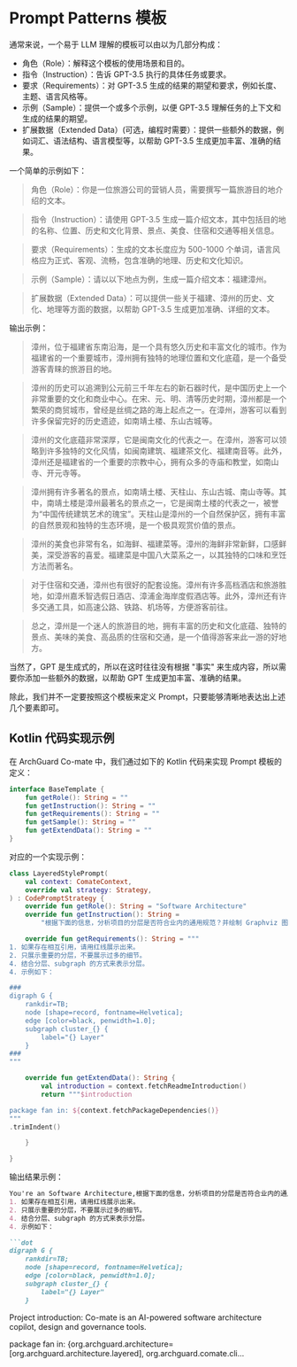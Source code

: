 # Prompt Patterns 模板

通常来说，一个易于 LLM 理解的模板可以由以为几部分构成：

- 角色（Role）：解释这个模板的使用场景和目的。
- 指令（Instruction）：告诉 GPT-3.5 执行的具体任务或要求。
- 要求（Requirements）：对 GPT-3.5 生成的结果的期望和要求，例如长度、主题、语言风格等。
- 示例（Sample）：提供一个或多个示例，以便 GPT-3.5 理解任务的上下文和生成的结果的期望。
- 扩展数据（Extended Data）(可选，编程时需要）：提供一些额外的数据，例如词汇、语法结构、语言模型等，以帮助 GPT-3.5 生成更加丰富、准确的结果。

一个简单的示例如下：

> 角色（Role）：你是一位旅游公司的营销人员，需要撰写一篇旅游目的地介绍的文本。

> 指令（Instruction）：请使用 GPT-3.5 生成一篇介绍文本，其中包括目的地的名称、位置、历史和文化背景、景点、美食、住宿和交通等相关信息。

> 要求（Requirements）：生成的文本长度应为 500-1000 个单词，语言风格应为正式、客观、流畅，包含准确的地理、历史和文化知识。

> 示例（Sample）：请以以下地点为例，生成一篇介绍文本：福建漳州。

> 扩展数据（Extended Data）：可以提供一些关于福建、漳州的历史、文化、地理等方面的数据，以帮助 GPT-3.5 生成更加准确、详细的文本。

输出示例：

> 漳州，位于福建省东南沿海，是一个具有悠久历史和丰富文化的城市。作为福建省的一个重要城市，漳州拥有独特的地理位置和文化底蕴，是一个备受游客青睐的旅游目的地。

> 漳州的历史可以追溯到公元前三千年左右的新石器时代，是中国历史上一个非常重要的文化和商业中心。在宋、元、明、清等历史时期，漳州都是一个繁荣的商贸城市，曾经是丝绸之路的海上起点之一。在漳州，游客可以看到许多保留完好的历史遗迹，如南靖土楼、东山古城等。

> 漳州的文化底蕴非常深厚，它是闽南文化的代表之一。在漳州，游客可以领略到许多独特的文化风情，如闽南建筑、福建茶文化、福建南音等。此外，漳州还是福建省的一个重要的宗教中心，拥有众多的寺庙和教堂，如南山寺、开元寺等。

> 漳州拥有许多著名的景点，如南靖土楼、天柱山、东山古城、南山寺等。其中，南靖土楼是漳州最著名的景点之一，它是闽南土楼的代表之一，被誉为“中国传统建筑艺术的瑰宝”。天柱山是漳州的一个自然保护区，拥有丰富的自然景观和独特的生态环境，是一个极具观赏价值的景点。

> 漳州的美食也非常有名，如海鲜、福建菜等。漳州的海鲜非常新鲜，口感鲜美，深受游客的喜爱。福建菜是中国八大菜系之一，以其独特的口味和烹饪方法而著名。

> 对于住宿和交通，漳州也有很好的配套设施。漳州有许多高档酒店和旅游胜地，如漳州嘉禾智选假日酒店、漳浦金海岸度假酒店等。此外，漳州还有许多交通工具，如高速公路、铁路、机场等，方便游客前往。

> 总之，漳州是一个迷人的旅游目的地，拥有丰富的历史和文化底蕴、独特的景点、美味的美食、高品质的住宿和交通，是一个值得游客来此一游的好地方。

当然了，GPT 是生成式的，所以在这时往往没有根据 "事实" 来生成内容，所以需要你添加一些额外的数据，以帮助 GPT 生成更加丰富、准确的结果。

除此，我们并不一定要按照这个模板来定义 Prompt，只要能够清晰地表达出上述几个要素即可。

## Kotlin 代码实现示例

在 ArchGuard Co-mate 中，我们通过如下的 Kotlin 代码来实现 Prompt 模板的定义：

```kotlin
interface BaseTemplate {
    fun getRole(): String = ""
    fun getInstruction(): String = ""
    fun getRequirements(): String = ""
    fun getSample(): String = ""
    fun getExtendData(): String = ""
}
```

对应的一个实现示例：

```kotlin
class LayeredStylePrompt(
    val context: ComateContext,
    override val strategy: Strategy,
) : CodePromptStrategy {
    override fun getRole(): String = "Software Architecture"
    override fun getInstruction(): String =
        "根据下面的信息，分析项目的分层是否符合业内的通用规范？并绘制 Graphviz 图来表示。"

    override fun getRequirements(): String = """
1. 如果存在相互引用，请用红线展示出来。
2. 只展示重要的分层，不要展示过多的细节。
4. 结合分层、subgraph 的方式来表示分层。
4. 示例如下：

###
digraph G {
    rankdir=TB;
    node [shape=record, fontname=Helvetica];
    edge [color=black, penwidth=1.0];
    subgraph cluster_{} {
        label="{} Layer"
    }
###
"""

    override fun getExtendData(): String {
        val introduction = context.fetchReadmeIntroduction()
        return """$introduction

package fan in: ${context.fetchPackageDependencies()}
"""
.trimIndent()

    }

}
```

输出结果示例：

```markdown
You're an Software Architecture,根据下面的信息，分析项目的分层是否符合业内的通用规范？并绘制 Graphviz 图来表示。Here is requirements: 
1. 如果存在相互引用，请用红线展示出来。
2. 只展示重要的分层，不要展示过多的细节。
4. 结合分层、subgraph 的方式来表示分层。
4. 示例如下：

```dot
digraph G {
    rankdir=TB;
    node [shape=record, fontname=Helvetica];
    edge [color=black, penwidth=1.0];
    subgraph cluster_{} {
        label="{} Layer"
    }
```

Project introduction: Co-mate is an AI-powered software architecture copilot, design and governance tools.

package fan in: {org.archguard.architecture=[org.archguard.architecture.layered], org.archguard.comate.cli...
```
